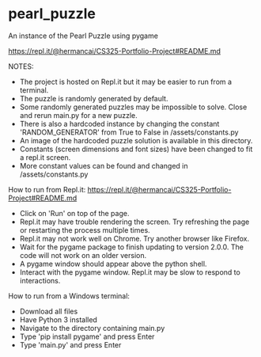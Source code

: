 # pearl_puzzle
An instance of the Pearl Puzzle using pygame

https://repl.it/@hermancai/CS325-Portfolio-Project#README.md


NOTES: 
- The project is hosted on Repl.it but it may be easier to run from a terminal.
- The puzzle is randomly generated by default. 
- Some randomly generated puzzles may be impossible to solve. Close and rerun main.py for a new puzzle.
- There is also a hardcoded instance by changing the constant 'RANDOM_GENERATOR' from True to False in /assets/constants.py
- An image of the hardcoded puzzle solution is available in this directory.
- Constants (screen dimensions and font sizes) have been changed to fit a repl.it screen.
- More constant values can be found and changed in /assets/constants.py


How to run from Repl.it:
https://repl.it/@hermancai/CS325-Portfolio-Project#README.md
- Click on 'Run' on top of the page.
- Repl.it may have trouble rendering the screen. Try refreshing the page or restarting the process multiple times.
- Repl.it may not work well on Chrome. Try another browser like Firefox.
- Wait for the pygame package to finish updating to version 2.0.0. The code will not work on an older version.
- A pygame window should appear above the python shell. 
- Interact with the pygame window. Repl.it may be slow to respond to interactions.


How to run from a Windows terminal:
- Download all files
- Have Python 3 installed
- Navigate to the directory containing main.py
- Type 'pip install pygame' and press Enter
- Type 'main.py' and press Enter
